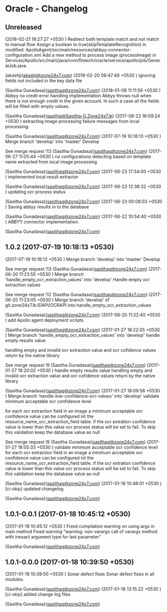 Oracle - Changelog
==================

Unreleased
----------
(2018-02-21 18:27:27 +0530	) Redirect both template match and not match to manual flow
 Assign a boolean to true(skipTemplateRecognition) in modified:   ApolloAgent/src/main/resources/abbyy-connector-configuration.xml
Add a new method to process image (processImage) in Services/Apollo/src/main/java/com/fintech/oracle/service/apollo/job/GeneralJob.java

 (akashj)(akashj@zone24x7.com)
(2018-02-20 09:47:49 +0530	) ignoring fields not included in the key data file
 
 (Sasitha Gunadasa)(sasithag@zone24x7.com)
(2018-01-08 11:11:56 +0530	) Abbyy no credit error handling implementation
 Abbyy throws null when there is not enough credit in the given account.
In such a case all the fields will be filled with empty values.

 (Sasitha Gunadasa)(sasitha@Sasitha-G.Zone24x7.lk)
(2017-08-22 16:09:24 +0530	) extracting image processing failure messages from local processing.
 
 (Sasitha Gunadasa)(sasithag@zone24x7.com)
(2017-07-19 10:18:13 +0530	) Merge branch 'develop' into 'master'
 Develop



See merge request !13
 (Sasitha Gunadasa)(sasithag@zone24x7.com)
(2017-06-27 11:05:44 +0530	) roi configurations detecting based on template name extracted from local image processing
 
 (Sasitha Gunadasa)(sasithag@zone24x7.com)
(2017-06-23 17:34:00 +0530	) implemented local result extractor
 
 (Sasitha Gunadasa)(sasithag@zone24x7.com)
(2017-06-23 12:38:32 +0530	) updating ocr process status
 
 (Sasitha Gunadasa)(sasithag@zone24x7.com)
(2017-06-23 00:08:03 +0530	) Saving abbyy results in to the database
 
 (Sasitha Gunadasa)(sasithag@zone24x7.com)
(2017-06-22 10:54:40 +0530	) ABBYY connector implementation.
 
 (Sasitha Gunadasa)(sasithag@zone24x7.com)

1.0.2 (2017-07-19 10:18:13 +0530)
---------------------------------
(2017-07-19 10:18:13 +0530	) Merge branch 'develop' into 'master'
 Develop



See merge request !13
 (Sasitha Gunadasa)(sasithag@zone24x7.com)
(2017-06-20 11:23:55 +0530	) Merge branch 'handle_empty_ocr_extraction_values' into 'develop'
 Handle empty ocr extraction values



See merge request !12
 (Sasitha Gunadasa)(sasithag@zone24x7.com)
(2017-06-20 11:23:05 +0530	) Merge branch 'develop' of git.zone24x7.lk:IDAPI/OCRAPI into handle_empty_ocr_extraction_values
 
 (Sasitha Gunadasa)(sasithag@zone24x7.com)
(2017-06-20 11:22:40 +0530	) add Apollo agent deployment scripts
 
 (Sasitha Gunadasa)(sasithag@zone24x7.com)
(2017-01-27 18:22:05 +0530	) Merge branch 'handle_empty_ocr_extraction_values' into 'develop'
 handle empty results value

handling empty and invalid ocr extraction value and ocr
cofidence values return by the native library

See merge request !9
 (Sasitha Gunadasa)(sasithag@zone24x7.com)
(2017-01-27 18:20:02 +0530	) handle empty results value
 handling empty and invalid ocr extraction value and ocr
cofidence values return by the native library

 (Sasitha Gunadasa)(sasithag@zone24x7.com)
(2017-01-27 18:09:58 +0530	) Merge branch 'handle-low-confidence-ocr-values' into 'develop'
 validate minimum acceptable ocr confidence level

for each ocr extraction field in an image a minimum acceptable ocr
confidence value can be configured int the resource_name_ocr_extraction_field table.
if the ocr extration confidence value is lower than this value ocr process status
will be set to fail. To skip this validation keep the database value as null

See merge request !8
 (Sasitha Gunadasa)(sasithag@zone24x7.com)
(2017-01-27 18:05:33 +0530	) validate minimum acceptable ocr confidence level
 for each ocr extraction field in an image a minimum acceptable ocr
confidence value can be configured int the resource_name_ocr_extraction_field table.
if the ocr extration confidence value is lower than this value ocr process status
will be set to fail. To skip this validation keep the database value as null

 (Sasitha Gunadasa)(sasithag@zone24x7.com)
(2017-01-18 10:48:01 +0530	) [ci-skip] updated changelog
 
 (Sasitha Gunadasa)(sasithag@zone24x7.com)

1.0.1-0.0.1 (2017-01-18 10:45:12 +0530)
---------------------------------------
(2017-01-18 10:45:12 +0530	) Fixed compilation warning on using args in main method
 Fixed warning "warning: non-varargs call of varargs method with inexact argument type for last parameter"

 (Sasitha Gunadasa)(sasithag@zone24x7.com)

1.0.1-0.0.0 (2017-01-18 10:39:50 +0530)
---------------------------------------
(2017-01-18 10:39:50 +0530	) Sonar defect fixes
 Sonar defect fixes in all modules.

 (Sasitha Gunadasa)(sasithag@zone24x7.com)
(2017-01-16 13:15:22 +0530	) [ci-skip] added change log files
 
 (Sasitha Gunadasa)(sasithag@zone24x7.com)
